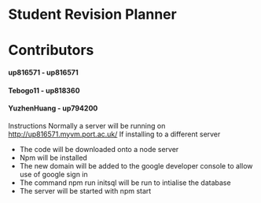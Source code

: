 # Student Revision Planner
# Contributors
#### up816571 - up816571
#### Tebogo11 - up818360
#### YuzhenHuang - up794200
Instructions
Normally a server will be running on http://up816571.myvm.port.ac.uk/
If installing to a different server
* The code will be downloaded onto a node server
* Npm will be installed
* The new domain will be added to the google developer console to allow use of google sign in
* The command npm run initsql will be run to intialise the database
* The server will be started with npm start
